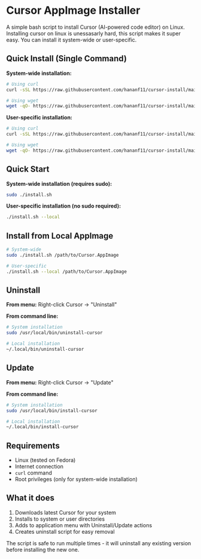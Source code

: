# Cursor AppImage Installer

A simple bash script to install Cursor (AI-powered code editor) on Linux.
Installing cursor on linux is unessasarly hard, this script makes it super easy. You can install it system-wide or user-specific.

## Quick Install (Single Command)

**System-wide installation:**
```bash
# Using curl
curl -sSL https://raw.githubusercontent.com/hananf11/cursor-install/main/install.sh | sudo bash

# Using wget
wget -qO- https://raw.githubusercontent.com/hananf11/cursor-install/main/install.sh | sudo bash
```

**User-specific installation:**
```bash
# Using curl
curl -sSL https://raw.githubusercontent.com/hananf11/cursor-install/main/install.sh | bash -- --local

# Using wget
wget -qO- https://raw.githubusercontent.com/hananf11/cursor-install/main/install.sh | bash -- --local
```

## Quick Start

**System-wide installation (requires sudo):**
```bash
sudo ./install.sh
```

**User-specific installation (no sudo required):**
```bash
./install.sh --local
```

## Install from Local AppImage

```bash
# System-wide
sudo ./install.sh /path/to/Cursor.AppImage

# User-specific
./install.sh --local /path/to/Cursor.AppImage
```

## Uninstall

**From menu:** Right-click Cursor → "Uninstall"

**From command line:**
```bash
# System installation
sudo /usr/local/bin/uninstall-cursor

# Local installation
~/.local/bin/uninstall-cursor
```

## Update

**From menu:** Right-click Cursor → "Update"

**From command line:**
```bash
# System installation
sudo /usr/local/bin/install-cursor

# Local installation
~/.local/bin/install-cursor
```

## Requirements

- Linux (tested on Fedora)
- Internet connection
- `curl` command
- Root privileges (only for system-wide installation)

## What it does

1. Downloads latest Cursor for your system
2. Installs to system or user directories
3. Adds to application menu with Uninstall/Update actions
4. Creates uninstall script for easy removal

The script is safe to run multiple times - it will uninstall any existing version before installing the new one.
